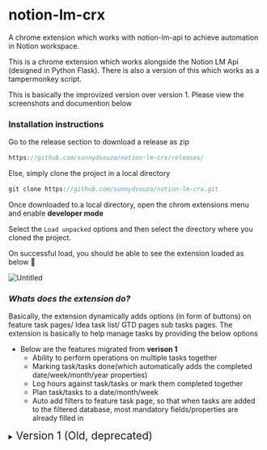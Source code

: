 # notion-lm-crx
A chrome extension which works with notion-lm-api to achieve automation in Notion workspace.


This is a chrome extension which works alongside the Notion LM Api (designed in Python Flask). There is also a version of this which works as a tampermonkey script. 

This is basically the improvized version over version 1. Please view the screenshots and documention below

### Installation instructions

Go to the release section to download a release as zip

```java
https://github.com/sunnydsouza/notion-lm-crx/releases/
```

Else, simply clone the project in a local directory

```java
git clone https://github.com/sunnydsouza/notion-lm-crx.git
```

Once downloaded to.a local directory, open the chrom extensions menu and enable **developer mode**

Select the `Load unpacked` options and then select the directory where you cloned the project.

On successful load, you should be able to see the extension loaded as below 🥳

![Untitled](Documentation%20readme%20for%20Notion%20LM%20V2%200%20chrome%20ext%20bd76df53f54c4641a8ec412d525da90b/Untitled.png)

### *Whats does the extension do?*

Basically, the extension dynamically adds  options (in form of buttons) on feature task pages/ Idea task list/ GTD pages sub tasks pages. The extension is basically to help manage tasks by providing the below options

- Below are the features migrated from **verison 1**
    - Ability to perform operations on multiple tasks together
    - Marking task/tasks done(which automatically adds the completed date/week/month/year properties)
    - Log hours against task/tasks or mark them completed together
    - Plan task/tasks to a date/month/week
    - Auto add filters to feature task page, so that when tasks are added to the filtered database, most mandatory fields/properties are already filled in
    



<details>
  <summary><span style="font-size: 21px">Version 1 (Old, deprecated)</span></summary>
  
### Options dynamically added on feature page, when the extension is active

![Untitled](docs/images/screenshot1.png)

## Plan

Ability to select multiple tasks and plan them on day/week/month

Ability to priortize tasks

![Untitled](docs/images/screenshot3.png)

## Log Hours

Ability to log hours against single or multiple tasks at once. 

If multiple tasks are selected and multiple dates are selected in “Worked on dates”, then in that case, the hours are **equally** distributed across multiple tasks and dates

eg: if 2 tasks are selected and you have worked on both for 2 days, and the hours logged in “Log Hours” field is 10, then hours logged across each task would be 10/2*2=2.5/each day
![Untitled](docs/images/screenshot4.png)

![Untitled](docs/images/screenshot5.png)

## Mark task/tasks as ‘Done’

You can *ONLY* put in one “Completed Date” (obvious) but can select multiple “Worked on dates”, as you could have worked on the tasks for say, a week or so.

The principle of logged hours remains same here - if 2 tasks are selected and you have worked on both for 2 days, and the hours logged in “Log Hours” field is 10, then hours logged across each task would be 10/2*2=2.5/each day

![Untitled](docs/images/screenshot6.png)

</details>